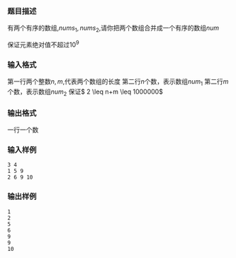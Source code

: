 ### 题目描述
有两个有序的数组,$nums_1,nums_2$,请你把两个数组合并成一个有序的数组$num$

保证元素绝对值不超过$10^9$
### 输入格式
第一行两个整数$n,m$,代表两个数组的长度
第二行$n$个数，表示数组$num_1$
第二行$m$个数，表示数组$num_2$
保证$ 2 \leq n+m \leq 1000000$
### 输出格式
一行一个数
### 输入样例
```
3 4
1 5 9
2 6 9 10
```
### 输出样例
```
1
2
5
6
9
9
10
```